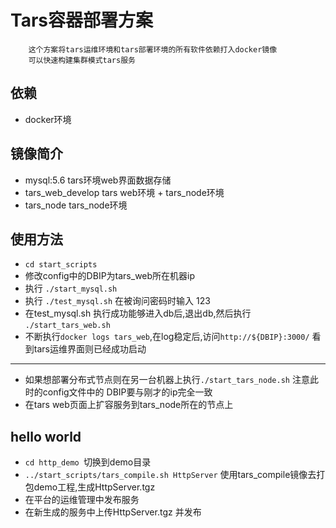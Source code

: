 # Tars容器部署方案

```
    这个方案将tars运维环境和tars部署环境的所有软件依赖打入docker镜像
    可以快速构建集群模式tars服务
```
## 依赖
* docker环境

## 镜像简介
* mysql:5.6 tars环境web界面数据存储
* tars_web_develop tars web环境 + tars_node环境
* tars_node tars_node环境

## 使用方法
* ```cd start_scripts```
* 修改config中的DBIP为tars_web所在机器ip
* 执行 ```./start_mysql.sh```
* 执行 ```./test_mysql.sh``` 在被询问密码时输入 123
* 在test_mysql.sh 执行成功能够进入db后,退出db,然后执行 ```./start_tars_web.sh```
* 不断执行```docker logs tars_web```,在log稳定后,访问```http://${DBIP}:3000/``` 看到tars运维界面则已经成功启动

----
* 如果想部署分布式节点则在另一台机器上执行```./start_tars_node.sh``` 注意此时的config文件中的 DBIP要与刚才的ip完全一致
* 在tars web页面上扩容服务到tars_node所在的节点上

## hello world
* ```cd http_demo ```切换到demo目录
* ```../start_scripts/tars_compile.sh HttpServer``` 使用tars_compile镜像去打包demo工程,生成HttpServer.tgz
* 在平台的运维管理中发布服务
* 在新生成的服务中上传HttpServer.tgz 并发布



